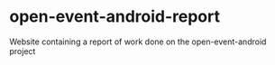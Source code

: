 # open-event-android-report
Website containing a report of work done on the open-event-android project
